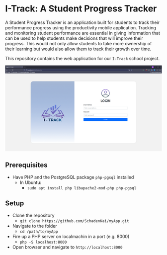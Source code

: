 # I-Track: A Student Progress Tracker

A Student Progress Tracker is an application built for students to track their performance progress using the productivity mobile application. Tracking and monitoring student performance are essential in giving information that can be used to help students make decisions that will improve their progress. This would not only allow students to take more ownership of their learning but would also allow them to track their growth over time.

This repository contains the web application for our `I-Track` school project.

![](docs/login.png)

## Prerequisites

- Have PHP and the PostgreSQL package `php-pgsql` installed 
  - In Ubuntu:
    - `sudo apt install php libapache2-mod-php php-pgsql`

## Setup

- Clone the repository
  - `git clone https://github.com/SchadenKai/myApp.git`
- Navigate to the folder
  - `cd /path/to/myApp`
- Fire up a PHP server on localmachin in a port (e.g. 8000)
  - `php -S localhost:8000`
- Open browser and navigate to `http://localhost:8000`
